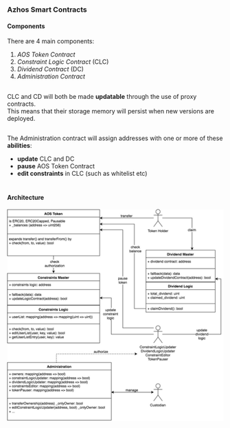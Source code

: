 ### Azhos Smart Contracts

#### Components

There are 4 main components:

1. _AOS Token Contract_  
2. _Constraint Logic Contract_ (CLC)  
3. _Dividend Contract_         (DC)  
4. _Administration Contract_

##

   CLC and CD will both be made **updatable** through the use of proxy contracts.  
   This means that their storage memory will persist when new versions are deployed.
   
##

The Administration contract will assign addresses with one or more of these **abilities**:

- **update** CLC and DC
- **pause** AOS Token Contract
- **edit constraints** in CLC (such as whitelist etc)

#
#### Architecture

![architecture](./resources/Azhos_Architecture.jpg)

